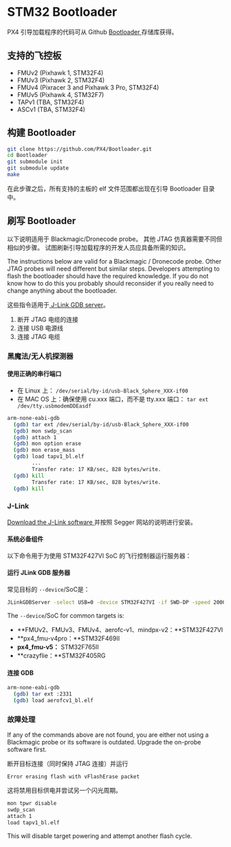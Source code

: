# STM32 Bootloader

PX4 引导加载程序的代码可从 Github [ Bootloader ](https://github.com/px4/bootloader)存储库获得。

## 支持的飞控板

* FMUv2 (Pixhawk 1, STM32F4)
* FMUv3 (Pixhawk 2, STM32F4)
* FMUv4 (Pixracer 3 and Pixhawk 3 Pro, STM32F4)
* FMUv5 (Pixhawk 4, STM32F7)
* TAPv1 (TBA, STM32F4)
* ASCv1 (TBA, STM32F4)

## 构建 Bootloader

```bash
git clone https://github.com/PX4/Bootloader.git
cd Bootloader
git submodule init
git submodule update
make
```

在此步骤之后，所有支持的主板的 elf 文件范围都出现在引导 Bootloader 目录中。

## 刷写 Bootloader

以下说明适用于 Blackmagic/Dronecode probe。 其他 JTAG 仿真器需要不同但相似的步骤。 试图刷新引导加载程序的开发人员应具备所需的知识。

The instructions below are valid for a Blackmagic / Dronecode probe. Other JTAG probes will need different but similar steps. Developers attempting to flash the bootloader should have the required knowledge. If you do not know how to do this you probably should reconsider if you really need to change anything about the bootloader.

这些指令适用于[ J-Link GDB server](https://www.segger.com/jlink-gdb-server.html)。
1. 断开 JTAG 电缆的连接
1. 连接 USB 电源线
1. 连接 JTAG 电缆

### 黑魔法/无人机探测器

#### 使用正确的串行端口

* 在 Linux 上： `/dev/serial/by-id/usb-Black_Sphere_XXX-if00`
* 在 MAC OS 上：确保使用 cu.xxx 端口，而不是 tty.xxx 端口： `tar ext /dev/tty.usbmodemDDEasdf`

```bash
arm-none-eabi-gdb
  (gdb) tar ext /dev/serial/by-id/usb-Black_Sphere_XXX-if00
  (gdb) mon swdp_scan
  (gdb) attach 1
  (gdb) mon option erase
  (gdb) mon erase_mass
  (gdb) load tapv1_bl.elf
        ...
        Transfer rate: 17 KB/sec, 828 bytes/write.
  (gdb) kill
        Transfer rate: 17 KB/sec, 828 bytes/write.
  (gdb) kill
```

### J-Link

[ Download the J-Link software ](https://www.segger.com/downloads/jlink)并按照 Segger 网站的说明进行安装。

#### 系统必备组件

以下命令用于为使用 STM32F427VI SoC 的飞行控制器运行服务器：

#### 运行 JLink GDB 服务器

常见目标的 `--device`/SoC是：

```bash
JLinkGDBServer -select USB=0 -device STM32F427VI -if SWD-DP -speed 20000
```

The `--device`/SoC for common targets is:

* **FMUv2、FMUv3、FMUv4、aerofc-v1、mindpx-v2：**STM32F427VI
* **px4_fmu-v4pro：**STM32F469II
* **px4_fmu-v5：** STM32F765II
* **crazyflie：**STM32F405RG


#### 连接 GDB

```bash
arm-none-eabi-gdb
  (gdb) tar ext :2331
  (gdb) load aerofcv1_bl.elf
```

### 故障处理

If any of the commands above are not found, you are either not using a Blackmagic probe or its software is outdated. Upgrade the on-probe software first.

断开目标连接（同时保持 JTAG 连接）并运行
```
Error erasing flash with vFlashErase packet
```

这将禁用目标供电并尝试另一个闪光周期。

```bash
mon tpwr disable
swdp_scan
attach 1
load tapv1_bl.elf
```
This will disable target powering and attempt another flash cycle.
